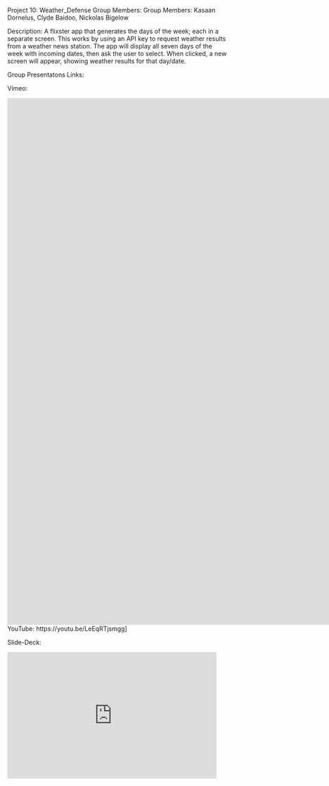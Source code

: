Project 10: Weather_Defense
Group Members: Group Members: Kasaan Dornelus, Clyde Baidoo, Nickolas Bigelow​

Description: A flixster app that generates the days of the week; each in a separate screen. This works by using an API key to request weather results from a weather news station. The app will display all seven days of the week with incoming dates, then ask the user to select. When clicked, a new screen will appear, showing weather results for that day/date.​

Group Presentatons Links:

Vimeo:
<iframe src="https://player.vimeo.com/video/1036471053?title=0&amp;byline=0&amp;portrait=0&amp;badge=0&amp;autopause=0&amp;player_id=0&amp;app_id=58479" width="1920" height="1200" frameborder="0" allow="autoplay; fullscreen; picture-in-picture; clipboard-write" title="Group Project: Weather_Defense"></iframe>
YouTube:
https://youtu.be/LeEqRTjsmgg]






Slide-Deck:
<iframe src="https://1drv.ms/p/c/689fa6cbd40d13b5/IQSEsxZLYgbBR62qBtNyTTRrAds0Eg6ZbaGytdneftNSz_w?wdAr=1.7777777777777777" width="476px" height="288px" frameborder="0">This is an embedded <a target="_blank" href="https://office.com">Microsoft Office</a> presentation, powered by <a target="_blank" href="https://office.com/webapps">Office</a>.</iframe>
